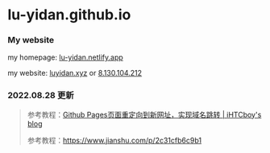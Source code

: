 # lu-yidan.github.io

### My website

my homepage: [lu-yidan.netlify.app](luyidan.netlify.app)

my website: [luyidan.xyz](luyidan.xyz) or [8.130.104.212](8.130.104.212)

### 2022.08.28 更新

> 参考教程：[Github Pages页面重定向到新网址，实现域名跳转 | iHTCboy's blog](https://ihtcboy.com/2018/05/06/2018-05-06_Github_Pages页面重定向到新网址,实现域名跳转//)
>
> 参考教程：https://www.jianshu.com/p/2c31cfb6c9b1

